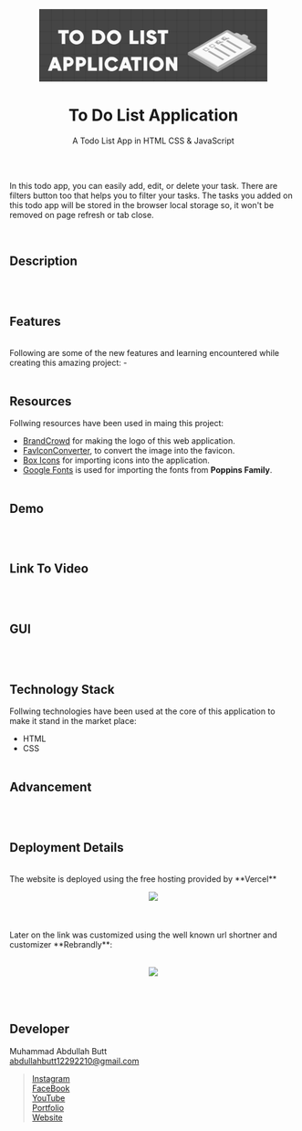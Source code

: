 <p align = "center">
  <img src = "logo.png" width = "400">
</p>

<h1 align = "center"> To Do List Application </h1>
<p align = "center">
   A Todo List App in HTML CSS & JavaScript 
</p>
<br><br>

 In this todo app, you can easily add, edit, or delete your task. There are filters button too that helps you to filter your tasks. The tasks you added on this todo app will be stored in the browser local storage so, it won't be removed on page refresh or tab close.

<br>

## Description
<br><br>

## Features
<br>
Following are some of the new features and learning encountered while creating this amazing project:
-
<br><br>

## Resources
Follwing resources have been used in maing this project:
<br>
- [BrandCrowd](https://www.brandcrowd.com/) for making the logo of this web application.
- [FavIconConverter](https://favicon.io/favicon-converter/), to convert the image into the favicon.
- [Box Icons](https://boxicons.com/) for importing icons into the application.
- [Google Fonts](https://fonts.google.com/) is used for importing the fonts from **Poppins Family**.
<br><br>

## Demo
<br><br>

## Link To Video
<br><br>

## GUI
<br><br>

## Technology Stack

Follwing technologies have been used at the core of this application to make it stand in the market place:
<br>
- HTML
- CSS
<br><br>

## Advancement
<br><br>

## Deployment Details
<br>
The website is deployed using the free hosting provided by **Vercel**
<p align = "center">
  <img src = "https://branditechture.agency/brand-logos/wp-content/uploads/wpdm-cache/Vercel-900x0.png" width = "300">
</p>
<br><br>
Later on the link was customized using the well known url shortner and customizer **Rebrandly**:<br><br>
<p align = "center">
  <img src = "https://www.rebrandly.com/images/URL-Shortener.fileextension.svg" width = "300">
</p>

<br><br>

## Developer
Muhammad Abdullah Butt <br>
abdullahbutt12292210@gmail.com <br>
> [Instagram](https://www.instagram.com/abdullah.butt.22/)<br>
> [FaceBook](https://www.facebook.com/profile.php?id=100076291614529)<br>
> [YouTube](https://www.youtube.com/channel/UCnuOFQyMywg-KuoN-lmav1Q)<br>
> [Portfolio](https://rebrand.ly/muhammadabdullahPortfolio)<br>
> [Website](#)
